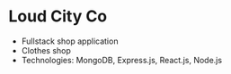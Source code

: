 # Loud City Co
- Fullstack shop application
- Clothes shop
- Technologies: MongoDB, Express.js, React.js, Node.js
